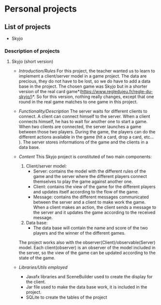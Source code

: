 # Personal projects
## List of projects
- Skyjo
### Description of projects
1. Skyjo (short version)
    - *Introduction/Rules*
        For this project, the teacher wanted us to learn to implement a client/server model in a game project. The data are precious, they do not have to be lost, so we do have to add a data base in the project. The chosen game was Skyjo but in a shorter version of the real card game*(https://www.regledujeu.fr/regle-du-skyjo/)*. So for this version, nothing really changes, except that one round in the real game matches to one game in this project.
   - *Functionality/Description*
        The server waits for different clients to connect. A client can connect himself to the server. When a client connects himself, he has to wait for another one to start a game. When two clients are connected, the server launches a game between those two players. During the game, the players can do the different actions available in the game (hit a card, drop a card, etc... ). The server stores informations of the game and the clients in a data base.
   - *Content*
        This Skyjo project is constituted of two main components:
        1. Client/server model:
           - Server: contains the model with the different rules of the game and the server where the different players connect themselves to play the game against another one.
           - Client: contains the view of the game for the different players and updates itself according to the flow of the game.
           - Message: contains the different messages communicated between the server and a client to make work the game. When a client makes an action, the client sends a message to the server and it updates the game according to the received message.
        2. Data base:
           - The data base will contain the name and score of the two players and the winner of the different games.
 
        The project works also with the observer(Client)/observable(Server) model. Each client(observer) is an observer of the model included in the server, so the view of the game can be updated according to the state of the game. 
   - *Libraries/Utils employed* 
      - Javafx libraries and SceneBuilder used to create the display for the client.
      - Jar file used to make the data base work, it is included in the project.
      - SQLite to create the tables of the project
